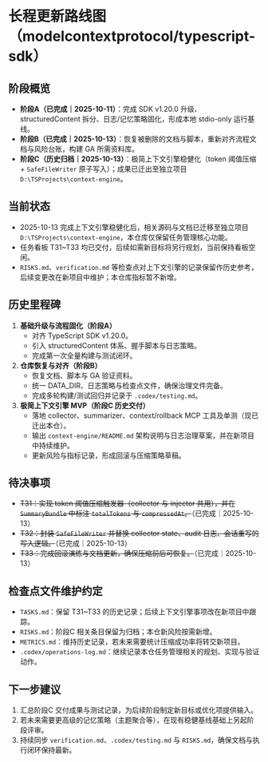 # 长程更新路线图（modelcontextprotocol/typescript-sdk）

## 阶段概览
- **阶段A（已完成｜2025-10-11）**：完成 SDK v1.20.0 升级、structuredContent 拆分、日志/记忆策略固化，形成本地 stdio-only 运行基线。
- **阶段B（已完成｜2025-10-13）**：恢复被删除的文档与脚本，重新对齐流程文档与风险台账，构建 GA 所需资料库。
- **阶段C（历史归档｜2025-10-13）**：极简上下文引擎稳健化（token 阈值压缩 + `SafeFileWriter` 原子写入）；成果已迁出至独立项目 `D:\TSProjects\context-engine`。

## 当前状态
- 2025-10-13 完成上下文引擎稳健化后，相关源码与文档已迁移至独立项目 `D:\TSProjects\context-engine`，本仓库仅保留任务管理核心功能。
- 任务看板 T31~T33 均已交付，后续如需新目标将另行规划，当前保持看板空闲。
- `RISKS.md`、`verification.md` 等检查点对上下文引擎的记录保留作历史参考，后续变更改在新项目中维护；本仓库指标暂不新增。

## 历史里程碑
1. **基础升级与流程固化（阶段A）**  
   - 对齐 TypeScript SDK v1.20.0。  
   - 引入 structuredContent 体系、握手脚本与日志策略。  
   - 完成第一次全量构建与测试闭环。
2. **仓库恢复与对齐（阶段B）**  
   - 恢复文档、脚本与 GA 验证资料。  
   - 统一 DATA_DIR、日志策略与检查点文件，确保治理文件完备。  
   - 完成多轮构建/测试回归并记录于 `.codex/testing.md`。
3. **极简上下文引擎 MVP（阶段C 历史交付）**  
   - 落地 collector、summarizer、context/rollback MCP 工具及单测（现已迁出本仓）。  
   - 输出 `context-engine/README.md` 架构说明与日志治理草案，并在新项目中持续维护。  
   - 更新风险与指标记录，形成回滚与压缩策略草稿。

## 待决事项
- ~~T31：实现 token 阈值压缩触发器（collector 与 injector 共用），并在 `SummaryBundle` 中标注 `totalTokens` 与 `compressedAt`。~~（已完成｜2025-10-13）  
- ~~T32：封装 `SafeFileWriter` 并替换 collector state、audit 日志、会话重写的写入逻辑。~~（已完成｜2025-10-13）  
- ~~T33：完成回滚演练与文档更新，确保压缩前后可恢复。~~（已完成｜2025-10-13）

## 检查点文件维护约定
- `TASKS.md`：保留 T31~T33 的历史记录；后续上下文引擎事项改在新项目中跟踪。  
- `RISKS.md`：阶段C 相关条目保留为归档；本仓新风险按需新增。  
- `METRICS.md`：维持历史记录，若未来需要统计压缩成功率将转交新项目。  
- `.codex/operations-log.md`：继续记录本仓任务管理相关的规划、实现与验证动作。

## 下一步建议
1. 汇总阶段C 交付成果与测试记录，为后续阶段制定新目标或优化项提供输入。  
2. 若未来需要更高级的记忆策略（主题聚合等），在现有稳健基线基础上另起阶段评审。  
3. 持续同步 `verification.md`、`.codex/testing.md` 与 `RISKS.md`，确保文档与执行闭环保持最新。
